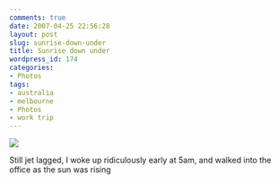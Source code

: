 ```yaml
---
comments: true
date: 2007-04-25 22:56:28
layout: post
slug: sunrise-down-under
title: Sunrise down under
wordpress_id: 174
categories:
- Photos
tags:
- australia
- melbourne
- Photos
- work trip
---
```


[![](http://farm1.static.flickr.com/212/472837554_45e668b9ab.jpg)](http://www.flickr.com/photo_zoom.gne?id=472837554&size=l)

Still jet lagged, I woke up ridiculously early at 5am, and walked into the office as the sun was rising
